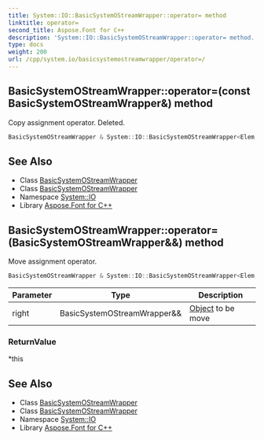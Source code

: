 ```yaml
---
title: System::IO::BasicSystemOStreamWrapper::operator= method
linktitle: operator=
second_title: Aspose.Font for C++
description: 'System::IO::BasicSystemOStreamWrapper::operator= method. Copy assignment operator. Deleted in C++.'
type: docs
weight: 200
url: /cpp/system.io/basicsystemostreamwrapper/operator=/
---
```

## BasicSystemOStreamWrapper::operator=(const BasicSystemOStreamWrapper\&) method


Copy assignment operator. Deleted.

```cpp
BasicSystemOStreamWrapper & System::IO::BasicSystemOStreamWrapper<Elem, Traits>::operator=(const BasicSystemOStreamWrapper &)=delete
```

## See Also

* Class [BasicSystemOStreamWrapper](../)
* Class [BasicSystemOStreamWrapper](../)
* Namespace [System::IO](../../)
* Library [Aspose.Font for C++](../../../)
## BasicSystemOStreamWrapper::operator=(BasicSystemOStreamWrapper\&&) method


Move assignment operator.

```cpp
BasicSystemOStreamWrapper & System::IO::BasicSystemOStreamWrapper<Elem, Traits>::operator=(BasicSystemOStreamWrapper &&right) noexcept
```


| Parameter | Type | Description |
| --- | --- | --- |
| right | BasicSystemOStreamWrapper\&& | [Object](../../../system/object/) to be move |

### ReturnValue

*this

## See Also

* Class [BasicSystemOStreamWrapper](../)
* Class [BasicSystemOStreamWrapper](../)
* Namespace [System::IO](../../)
* Library [Aspose.Font for C++](../../../)
